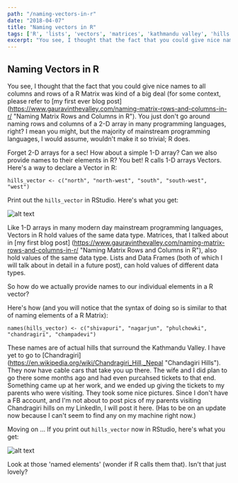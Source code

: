 ```yaml
---
path: "/naming-vectors-in-r"
date: "2018-04-07"
title: "Naming vectors in R"
tags: ['R', 'lists', 'vectors', 'matrices', 'kathmandu valley', 'hills']
excerpt: "You see, I thought that the fact that you could give nice names to all columns and rows of a R Matrix was kind of a big deal (for some context, please refer to my first ever blog post). You just don't go around naming rows and columns of a 2-D array in many programming languages, right? I mean you might, but the majority of mainstream programming languages, I would assume, wouldn't make it so trivial"
---
```


## Naming Vectors in R

You see, I thought that the fact that you could give nice names to all columns and rows of a R Matrix was kind of a big deal (for some context, please refer to [my first ever blog post] (https://www.gauravinthevalley.com/naming-matrix-rows-and-columns-in-r/ "Naming Matrix Rows and Columns in R"). You just don't go around naming rows and columns of a 2-D array in many programming languages, right? I mean you might, but the majority of mainstream programming languages, I would assume, wouldn't make it so trivial; R does.

Forget 2-D arrays for a sec! How about a simple 1-D array? Can we also provide names to their elements in R? You bet! R calls 1-D arrays Vectors. Here's a way to declare a Vector in R:

`hills_vector <- c("north", "north-west", "south", "south-west", "west")`

Print out the `hills_vector` in RStudio. Here's what you get:

![alt text](http://res.cloudinary.com/dwstpvoqc/image/upload/v1523128228/vectors-elements-in-r.png "Vector (elements not named) in RStudio")

Like 1-D arrays in many modern day mainstream programming languages, Vectors in R hold values of the same data type. Matrices, that I talked about in [my first blog post] (https://www.gauravinthevalley.com/naming-matrix-rows-and-columns-in-r/ "Naming Matrix Rows and Columns in R"), also hold values of the same data type. Lists and Data Frames (both of which I will talk about in detail in a future post), can hold values of different data types. 

So how do we actually provide names to our individual elements in a R vector? 

Here's how (and you will notice that the syntax of doing so is similar to that of naming elements of a R Matrix):

`names(hills_vector) <- c("shivapuri", "nagarjun", "phulchowki", "chandragiri", "champadevi")`

These names are of actual hills that surround the Kathmandu Valley. I have yet to go to [Chandragiri] (https://en.wikipedia.org/wiki/Chandragiri_Hill,_Nepal "Chandagiri Hills"). They now have cable cars that take you up there. The wife and I did plan to go there some months ago and had even purcahsed tickets to that end. Something came up at her work, and we ended up giving the tickets to my parents who were visiting. They took some nice pictures. Since I don't have a FB account, and I'm not about to post pics of my parents visiting Chandragiri hills on my LinkedIn, I will post it here. (Has to be on an update now because I can't seem to find any on my machine right now.)

Moving on ... If you print out `hills_vector` now in RStudio, here's what you get: 

![alt text](https://res.cloudinary.com/dwstpvoqc/image/upload/v1523127786/named-vectors-elements-in-r.png "Vector with named elements in RStudio")

Look at those 'named elements' (wonder if R calls them that). Isn't that just lovely? 


 

